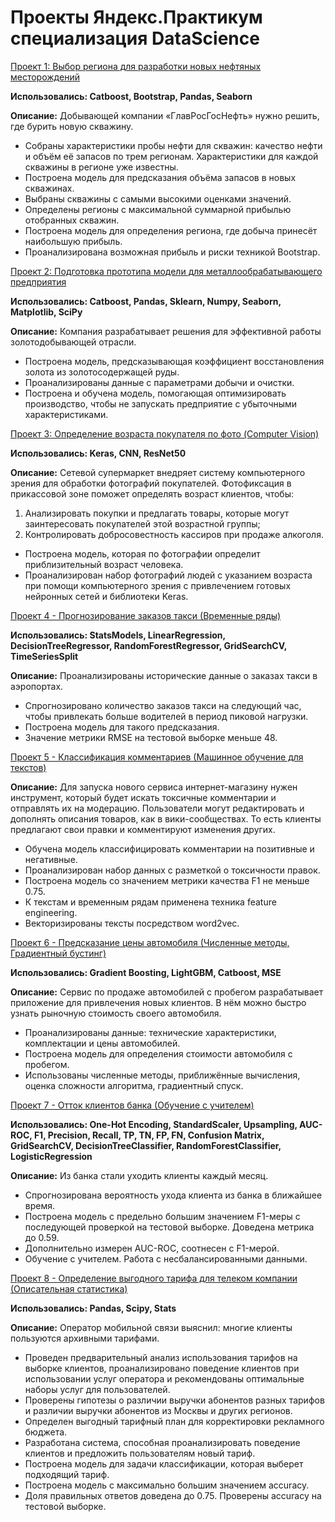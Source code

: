 # Проекты Яндекс.Практикум специализация DataScience  
  
[Проект 1: Выбор региона для разработки новых нефтяных месторождений](https://github.com/ViktorGlushak/Yandex_Praktikum_Data_Science-rus-/tree/master/%D0%9F%D1%80%D0%BE%D0%B5%D0%BA%D1%82%201%20-%20%D0%92%D1%8B%D0%B1%D0%BE%D1%80%20%D1%80%D0%B5%D0%B3%D0%B8%D0%BE%D0%BD%D0%B0%20%D0%B4%D0%BB%D1%8F%20%D1%80%D0%B0%D0%B7%D1%80%D0%B0%D0%B1%D0%BE%D1%82%D0%BA%D0%B8%20%D0%BD%D0%BE%D0%B2%D1%8B%D1%85%20%D0%BD%D0%B5%D1%84%D1%82%D1%8F%D0%BD%D1%8B%D1%85%20%D0%BC%D0%B5%D1%81%D1%82%D0%BE%D1%80%D0%BE%D0%B6%D0%B4%D0%B5%D0%BD%D0%B8%D0%B9)   
  
**Использовались: Catboost, Bootstrap, Pandas, Seaborn**
  
**Описание:** Добывающей компании «ГлавРосГосНефть» нужно 
решить, где бурить новую скважину.  
 - Собраны характеристики пробы нефти для скважин: качество нефти 
и объём её запасов по трем регионам. Характеристики для каждой 
скважины в регионе уже известны.  
 - Построена модель для предсказания объёма запасов в новых скважинах.  
 - Выбраны скважины с самыми высокими оценками значений.  
 - Определены регионы с максимальной суммарной прибылью отобранных скважин.
 - Построена модель для определения региона, где добыча принесёт наибольшую прибыль.  
 - Проанализирована возможная прибыль и риски техникой Bootstrap.  
   
  
[Проект 2: Подготовка прототипа модели для металлообрабатывающего предприятия](https://github.com/ViktorGlushak/Yandex_Praktikum_Data_Science-rus-/tree/master/%D0%9F%D1%80%D0%BE%D0%B5%D0%BA%D1%82%202%20-%20%D0%9F%D0%BE%D0%B4%D0%B3%D0%BE%D1%82%D0%BE%D0%B2%D0%BA%D0%B0%20%D0%BF%D1%80%D0%BE%D1%82%D0%BE%D1%82%D0%B8%D0%BF%D0%B0%20%D0%BC%D0%BE%D0%B4%D0%B5%D0%BB%D0%B8%20%D0%B4%D0%BB%D1%8F%20%D0%BC%D0%B5%D1%82%D0%B0%D0%BB%D0%BB%D0%BE%D0%BE%D0%B1%D1%80%D0%B0%D0%B1%D0%B0%D1%82%D1%8B%D0%B2%D0%B0%D1%8E%D1%89%D0%B5%D0%B3%D0%BE%20%D0%BF%D1%80%D0%B5%D0%B4%D0%BF%D1%80%D0%B8%D1%8F%D1%82%D0%B8%D1%8F)   
  
**Использовались: Catboost, Pandas, Sklearn, Numpy, Seaborn, Matplotlib, SciPy**
  
**Описание:** Компания разрабатывает решения для эффективной работы 
золотодобывающей отрасли.  
 - Построена модель, предсказывающая коэффициент восстановления 
золота из золотосодержащей руды.  
 - Проанализированы данные с параметрами добычи и очистки.  
 - Построена и обучена модель, помогающая оптимизировать производство, чтобы 
не запускать предприятие с убыточными характеристиками.   
  
  
[Проект 3: Определение возраста покупателя по фото (Computer Vision)](https://github.com/ViktorGlushak/Yandex_Praktikum_Data_Science-rus-/tree/master/%D0%9F%D1%80%D0%BE%D0%B5%D0%BA%D1%82%203%20-%20%D0%9E%D0%BF%D1%80%D0%B5%D0%B4%D0%B5%D0%BB%D0%B5%D0%BD%D0%B8%D0%B5%20%D0%B2%D0%BE%D0%B7%D1%80%D0%B0%D1%81%D1%82%D0%B0%20%D0%BF%D0%BE%D0%BA%D1%83%D0%BF%D0%B0%D1%82%D0%B5%D0%BB%D1%8F%20%D0%BF%D0%BE%20%D1%84%D0%BE%D1%82%D0%BE%20(Computer%20Vision))  
  
**Использовались: Keras, CNN, ResNet50**  
    
**Описание:** Сетевой супермаркет внедряет систему компьютерного зрения для 
обработки фотографий покупателей. Фотофиксация в прикассовой зоне поможет 
определять возраст клиентов, чтобы:
 1. Анализировать покупки и предлагать товары, которые могут заинтересовать 
покупателей этой возрастной группы;
 2. Контролировать добросовестность кассиров при продаже алкоголя.
 - Построена модель, которая по фотографии определит приблизительный возраст человека.  
 - Проанализирован набор фотографий людей с указанием возраста при 
 помощи компьютерного зрения с привлечением готовых нейронных 
 сетей и библиотеки Keras.   
   

[Проект 4 - Прогнозирование заказов такси (Временные ряды)](https://github.com/ViktorGlushak/Yandex_Praktikum_Data_Science-rus-/tree/master/%D0%9F%D1%80%D0%BE%D0%B5%D0%BA%D1%82%204%20-%20%D0%9F%D1%80%D0%BE%D0%B3%D0%BD%D0%BE%D0%B7%D0%B8%D1%80%D0%BE%D0%B2%D0%B0%D0%BD%D0%B8%D0%B5%20%D0%B7%D0%B0%D0%BA%D0%B0%D0%B7%D0%BE%D0%B2%20%D1%82%D0%B0%D0%BA%D1%81%D0%B8%20(%D0%92%D1%80%D0%B5%D0%BC%D0%B5%D0%BD%D0%BD%D1%8B%D0%B5%20%D1%80%D1%8F%D0%B4%D1%8B))   
  
**Использовались: StatsModels, LinearRegression, DecisionTreeRegressor, 
RandomForestRegressor, GridSearchCV, TimeSeriesSplit**  
  
**Описание:** Проанализированы исторические данные о заказах такси в аэропортах.  
 - Спрогнозировано количество заказов такси на следующий час, чтобы привлекать больше водителей в период пиковой нагрузки.  
 - Построена модель для такого предсказания.  
 - Значение метрики RMSE на тестовой выборке меньше 48.  
    
    
[Проект 5 - Классификация комментариев (Машинное обучение для текстов)](https://github.com/ViktorGlushak/Yandex_Praktikum_Data_Science-rus-/tree/master/%D0%9F%D1%80%D0%BE%D0%B5%D0%BA%D1%82%205%20-%20%D0%9A%D0%BB%D0%B0%D1%81%D1%81%D0%B8%D1%84%D0%B8%D0%BA%D0%B0%D1%86%D0%B8%D1%8F%20%D0%BA%D0%BE%D0%BC%D0%BC%D0%B5%D0%BD%D1%82%D0%B0%D1%80%D0%B8%D0%B5%D0%B2%20(%D0%9C%D0%B0%D1%88%D0%B8%D0%BD%D0%BD%D0%BE%D0%B5%20%D0%BE%D0%B1%D1%83%D1%87%D0%B5%D0%BD%D0%B8%D0%B5%20%D0%B4%D0%BB%D1%8F%20%D1%82%D0%B5%D0%BA%D1%81%D1%82%D0%BE%D0%B2))   

**Описание:** Для запуска нового сервиса интернет-магазину нужен инструмент, 
который будет искать токсичные комментарии и отправлять их на модерацию. 
Пользователи могут редактировать и дополнять описания товаров, 
как в вики-сообществах. То есть клиенты предлагают свои правки и комментируют изменения других.   
 - Обучена модель классифицировать комментарии на позитивные и негативные.   
 - Проанализирован набор данных с разметкой о токсичности правок.  
 - Построена модель со значением метрики качества F1 не меньше 0.75.
 - К текстам и временным рядам применена техника feature engineering.  
 - Векторизированы тексты посредством word2vec.   

  
[Проект 6 - Предсказание цены автомобиля (Численные методы, Градиентный бустинг)](https://github.com/ViktorGlushak/Yandex_Praktikum_Data_Science-rus-/tree/master/%D0%9F%D1%80%D0%BE%D0%B5%D0%BA%D1%82%206%20-%20%D0%9F%D1%80%D0%B5%D0%B4%D1%81%D0%BA%D0%B0%D0%B7%D0%B0%D0%BD%D0%B8%D0%B5%20%D1%86%D0%B5%D0%BD%D1%8B%20%D0%B0%D0%B2%D1%82%D0%BE%D0%BC%D0%BE%D0%B1%D0%B8%D0%BB%D1%8F%20(%D0%A7%D0%B8%D1%81%D0%BB%D0%B5%D0%BD%D0%BD%D1%8B%D0%B5%20%D0%BC%D0%B5%D1%82%D0%BE%D0%B4%D1%8B%2C%20%D0%93%D1%80%D0%B0%D0%B4%D0%B8%D0%B5%D0%BD%D1%82%D0%BD%D1%8B%D0%B9%20%D0%B1%D1%83%D1%81%D1%82%D0%B8%D0%BD%D0%B3)) 
  
**Использовались: Gradient Boosting, LightGBM, Catboost, MSE**  
  
**Описание:** Сервис по продаже автомобилей с пробегом
 разрабатывает приложение для привлечения новых клиентов. 
 В нём можно быстро узнать рыночную стоимость своего автомобиля. 
 - Проанализированы данные: технические характеристики, 
 комплектации и цены автомобилей. 
 - Построена модель для определения стоимости автомобиля с пробегом.
 - Использованы численные методы, приближённые вычисления, 
 оценка сложности алгоритма, градиентный спуск.    
  
[Проект 7 - Отток клиентов банка (Обучение с учителем)](https://github.com/ViktorGlushak/Yandex_Praktikum_Data_Science-rus-/tree/master/%D0%9F%D1%80%D0%BE%D0%B5%D0%BA%D1%82%207%20-%20%D0%9E%D1%82%D1%82%D0%BE%D0%BA%20%D0%BA%D0%BB%D0%B8%D0%B5%D0%BD%D1%82%D0%BE%D0%B2%20%D0%B1%D0%B0%D0%BD%D0%BA%D0%B0%20(%D0%9E%D0%B1%D1%83%D1%87%D0%B5%D0%BD%D0%B8%D0%B5%20%D1%81%20%D1%83%D1%87%D0%B8%D1%82%D0%B5%D0%BB%D0%B5%D0%BC))   
  
**Использовались: One-Hot Encoding, StandardScaler, Upsampling, AUC-ROC, 
F1, Precision, Recall, TP, TN, FP, FN, Confusion Matrix, GridSearchCV,
DecisionTreeClassifier, RandomForestClassifier, LogisticRegression**  
   
**Описание:** Из банка стали уходить клиенты каждый месяц. 
- Спрогнозирована вероятность ухода клиента из банка в ближайшее время.
- Построена модель с предельно большим значением F1-меры с 
последующей проверкой на тестовой выборке. Доведена метрика до 0.59. 
- Дополнительно измерен AUC-ROC, соотнесен с F1-мерой.
- Обучение с учителем. Работа с несбалансированными данными.

[Проект 8 - Определение выгодного тарифа для телеком компании (Описательная статистика)](https://github.com/ViktorGlushak/Yandex_Praktikum_Data_Science-rus-/tree/master/%D0%9F%D1%80%D0%BE%D0%B5%D0%BA%D1%82%208%20-%20%D0%9E%D0%BF%D1%80%D0%B5%D0%B4%D0%B5%D0%BB%D0%B5%D0%BD%D0%B8%D0%B5%20%D0%B2%D1%8B%D0%B3%D0%BE%D0%B4%D0%BD%D0%BE%D0%B3%D0%BE%20%D1%82%D0%B0%D1%80%D0%B8%D1%84%D0%B0%20%D0%B4%D0%BB%D1%8F%20%D1%82%D0%B5%D0%BB%D0%B5%D0%BA%D0%BE%D0%BC%20%D0%BA%D0%BE%D0%BC%D0%BF%D0%B0%D0%BD%D0%B8%D0%B8%20(%D0%9E%D0%BF%D0%B8%D1%81%D0%B0%D1%82%D0%B5%D0%BB%D1%8C%D0%BD%D0%B0%D1%8F%20%D1%81%D1%82%D0%B0%D1%82%D0%B8%D1%81%D1%82%D0%B8%D0%BA%D0%B0))   
  
**Использовались: Pandas, Scipy, Stats**  
   
**Описание:** Оператор мобильной связи выяснил: многие клиенты пользуются архивными тарифами. 
- Проведен предварительный анализ использования тарифов на выборке клиентов,
проанализировано поведение клиентов при использовании услуг оператора и
рекомендованы оптимальные наборы услуг для пользователей. 
- Проверены гипотезы о различии выручки абонентов разных тарифов и
различии выручки абонентов из Москвы и других регионов.
- Определен выгодный тарифный план для корректировки рекламного бюджета.
- Разработана система, способная проанализировать поведение клиентов и предложить 
пользователям новый тариф.
- Построена модель для задачи классификации, которая выберет подходящий тариф. 
- Построена модель с максимально большим значением accuracy. 
- Доля правильных ответов доведена до 0.75. Проверены accuracy на тестовой выборке.
